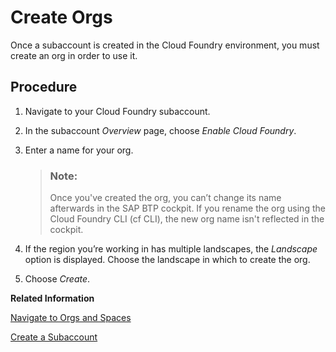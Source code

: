 <!-- loioa9b1f5445a17427f844a5a43ac53d378 -->

# Create Orgs

Once a subaccount is created in the Cloud Foundry environment, you must create an org in order to use it.



## Procedure

1.  Navigate to your Cloud Foundry subaccount.

2.  In the subaccount *Overview* page, choose *Enable Cloud Foundry*.

3.  Enter a name for your org.

    > ### Note:  
    > Once you've created the org, you can’t change its name afterwards in the SAP BTP cockpit. If you rename the org using the Cloud Foundry CLI \(cf CLI\), the new org name isn't reflected in the cockpit.

4.  If the region you’re working in has multiple landscapes, the *Landscape* option is displayed. Choose the landscape in which to create the org.

5.  Choose *Create*.


**Related Information**  


[Navigate to Orgs and Spaces](navigate-to-orgs-and-spaces-5bf8735.md "To administer your Cloud Foundry environment, navigate to orgs, and spaces in the SAP BTP cockpit.")

[Create a Subaccount](create-a-subaccount-05280a1.md "Create subaccounts in your global account using the SAP BTP cockpit.")

